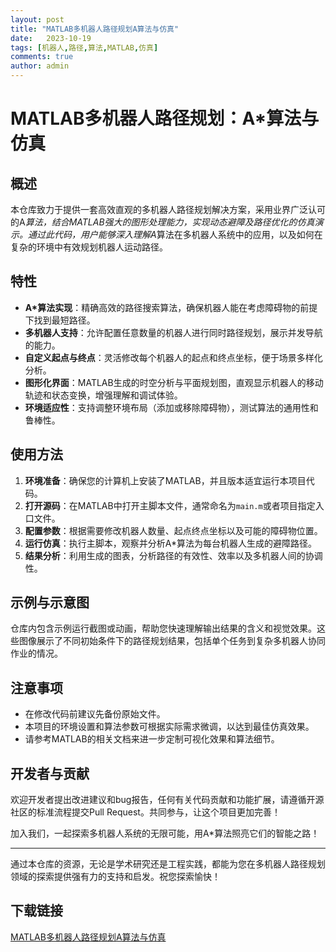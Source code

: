 ```yaml
---
layout: post
title: "MATLAB多机器人路径规划A算法与仿真"
date:   2023-10-19
tags: [机器人,路径,算法,MATLAB,仿真]
comments: true
author: admin
---
```

# MATLAB多机器人路径规划：A*算法与仿真

## 概述

本仓库致力于提供一套高效直观的多机器人路径规划解决方案，采用业界广泛认可的A*算法，结合MATLAB强大的图形处理能力，实现动态避障及路径优化的仿真演示。通过此代码，用户能够深入理解A*算法在多机器人系统中的应用，以及如何在复杂的环境中有效规划机器人运动路径。

## 特性

- **A*算法实现**：精确高效的路径搜索算法，确保机器人能在考虑障碍物的前提下找到最短路径。
- **多机器人支持**：允许配置任意数量的机器人进行同时路径规划，展示并发导航的能力。
- **自定义起点与终点**：灵活修改每个机器人的起点和终点坐标，便于场景多样化分析。
- **图形化界面**：MATLAB生成的时空分析与平面规划图，直观显示机器人的移动轨迹和状态变换，增强理解和调试体验。
- **环境适应性**：支持调整环境布局（添加或移除障碍物），测试算法的通用性和鲁棒性。

## 使用方法

1. **环境准备**：确保您的计算机上安装了MATLAB，并且版本适宜运行本项目代码。
2. **打开源码**：在MATLAB中打开主脚本文件，通常命名为`main.m`或者项目指定入口文件。
3. **配置参数**：根据需要修改机器人数量、起点终点坐标以及可能的障碍物位置。
4. **运行仿真**：执行主脚本，观察并分析A*算法为每台机器人生成的避障路径。
5. **结果分析**：利用生成的图表，分析路径的有效性、效率以及多机器人间的协调性。

## 示例与示意图

仓库内包含示例运行截图或动画，帮助您快速理解输出结果的含义和视觉效果。这些图像展示了不同初始条件下的路径规划结果，包括单个任务到复杂多机器人协同作业的情况。

## 注意事项

- 在修改代码前建议先备份原始文件。
- 本项目的环境设置和算法参数可根据实际需求微调，以达到最佳仿真效果。
- 请参考MATLAB的相关文档来进一步定制可视化效果和算法细节。

## 开发者与贡献

欢迎开发者提出改进建议和bug报告，任何有关代码贡献和功能扩展，请遵循开源社区的标准流程提交Pull Request。共同参与，让这个项目更加完善！

加入我们，一起探索多机器人系统的无限可能，用A*算法照亮它们的智能之路！

---

通过本仓库的资源，无论是学术研究还是工程实践，都能为您在多机器人路径规划领域的探索提供强有力的支持和启发。祝您探索愉快！

## 下载链接

[MATLAB多机器人路径规划A算法与仿真](https://pan.quark.cn/s/345750f07ddc)